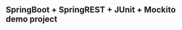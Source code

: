 SpringBoot + SpringREST + JUnit + Mockito demo project
------------------------------------------------------